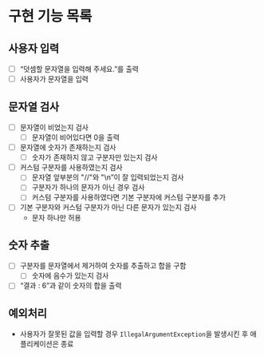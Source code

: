 # 구현 기능 목록

## 사용자 입력

- [ ]  “덧셈할 문자열을 입력해 주세요.”를 출력
- [ ]  사용자가 문자열을 입력

## 문자열 검사

- [ ]  문자열이 비었는지 검사
    - [ ]  문자열이 비어있다면 0을 출력
- [ ]  문자열에 숫자가 존재하는지 검사
    - [ ]  숫자가 존재하지 않고 구분자만 있는지 검사
- [ ]  커스텀 구분자를 사용하였는지 검사
    - [ ]  문자열 앞부분의 "//"와 "\n”이 잘 입력되었는지 검사
    - [ ]  구분자가 하나의 문자가 아닌 경우 검사
    - [ ]  커스텀 구분자를 사용하였다면 기본 구분자에 커스텀 구분자를 추가
- [ ]  기본 구분자와 커스텀 구분자가 아닌 다른 문자가 있는지 검사
    - 문자 하나만 허용

## 숫자 추출

- [ ]  구분자를 문자열에서 제거하여 숫자를 추출하고 합을 구함
    - [ ]  숫자에 음수가 있는지 검사
- [ ]  “결과 : 6”과 같이 숫자의 합을 출력

## 예외처리

- 사용자가 잘못된 값을 입력할 경우 `IllegalArgumentException`을 발생시킨 후 애플리케이션은 종료
